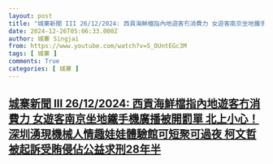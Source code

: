 ```yaml
---
layout: post
title: "城寨新聞 III 26/12/2024: 西貢海鮮檔指內地遊客冇消費力 女遊客南京坐地鐵手機廣播被開罰單 北上小心！深圳湧現機械人情趣娃娃體驗館可短聚可過夜 柯文哲被起訴受賄侵佔公益求刑28年半"
date: 2024-12-26T05:06:33.000Z
author: 城寨 Singjai
from: https://www.youtube.com/watch?v=5_OUntEGc3M
tags: [ 城寨 ]
comments: True
categories: [ 城寨 ]
---
```

<!--1735189593000-->
[城寨新聞 III 26/12/2024: 西貢海鮮檔指內地遊客冇消費力 女遊客南京坐地鐵手機廣播被開罰單 北上小心！深圳湧現機械人情趣娃娃體驗館可短聚可過夜 柯文哲被起訴受賄侵佔公益求刑28年半](https://www.youtube.com/watch?v=5_OUntEGc3M)
------

<div>

</div>

